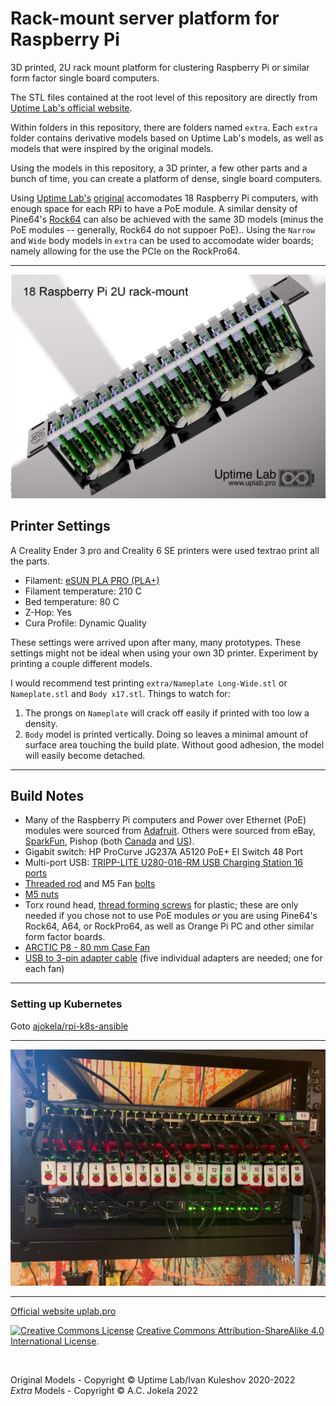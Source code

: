 # Rack-mount server platform for Raspberry Pi

3D printed, 2U rack mount platform for clustering Raspberry Pi or similar form factor single board computers. 

The STL files contained at the root level of this repository are directly from [Uptime Lab's official website](https://uplab.pro).

Within folders in this repository, there are folders named ```extra```.  Each ```extra``` folder contains derivative models based on Uptime Lab's models, as well as models that were inspired by the original models.

Using the models in this repository, a 3D printer, a few other parts and a bunch of time, you can create a platform of dense, single board computers.  

Using [Uptime Lab's](https://uplab.pro/) [original](https://uplab.pro/2020/12/raspberry-pi-server-mark-iii/) accomodates 18 Raspberry Pi computers, with enough space for each RPi to have a PoE module.  A similar density of Pine64's [Rock64](https://www.pine64.org/devices/single-board-computers/rock64/) can also be achieved with the same 3D models (minus the PoE modules -- generally, Rock64 do not suppoer PoE)..  Using the ```Narrow``` and ```Wide``` body models in ```extra``` can be used to accomodate wider boards; namely allowing for the use the PCIe on the RockPro64.

----

![Uptime Platform for Raspberry Pi Mark III n18](images/mark-iii-x18.jpg?raw=true)

## Printer Settings

A Creality Ender 3 pro and Creality 6 SE printers were used textrao print all the parts.

* Filament: [eSUN PLA PRO (PLA+)](https://www.amazon.com/gp/product/B01EKEMDA6/ref=ppx_yo_dt_b_search_asin_title?ie=UTF8&psc=1)
* Filament temperature: 210 C
* Bed temperature: 80 C
* Z-Hop: Yes
* Cura Profile: Dynamic Quality

These settings were arrived upon after many, many prototypes.  These settings might not be ideal when using your own 3D printer.  Experiment by printing a couple different models.

I would recommend test printing ```extra/Nameplate Long-Wide.stl``` or ```Nameplate.stl``` and ```Body x17.stl```.  Things to watch for:

1. The prongs on ```Nameplate``` will crack off easily if printed with too low a density.
2. ```Body``` model is printed vertically.  Doing so leaves a minimal amount of surface area touching the build plate.  Without good adhesion, the model will easily become detached.

----

## Build Notes

* Many of the Raspberry Pi computers and Power over Ethernet (PoE) modules were sourced from [Adafruit](https://www.adafruit.com).  Others were sourced from eBay, [SparkFun](https://www.sparkfun.com), Pishop (both [Canada](https://pishop.ca) and [US](https://pishop.us)).
* Gigabit switch: HP ProCurve JG237A A5120 PoE+ EI Switch 48 Port 
* Multi-port USB: [TRIPP-LITE U280-016-RM USB Charging Station 16 ports](https://www.tripplite.com/16-port-usb-charging-station-syncing-function-5v-40a-200w-usb-charger-output~u280016rm)
* [Threaded rod](https://www.mcmaster.com/catalog/128/3479) and M5 Fan [bolts](https://www.mcmaster.com/catalog/128/3447)
* [M5 nuts](https://www.mcmaster.com/catalog/128/3500)
* Torx round head, [thread forming screws](https://www.mcmaster.com/catalog/128/3287) for plastic; these are only needed if you chose not to use PoE modules *or* you are using Pine64's Rock64, A64, or RockPro64, as well as Orange Pi PC and other similar form factor boards.
* [ARCTIC P8 - 80 mm Case Fan](https://www.amazon.com/gp/product/B00NTUJZ36/ref=ppx_yo_dt_b_search_asin_title?ie=UTF8&psc=1)
* [USB to 3-pin adapter cable](https://www.amazon.com/gp/product/B07JW73KVR/ref=ppx_yo_dt_b_search_asin_title?ie=UTF8&psc=1) (five individual adapters are needed; one for each fan)

----

### Setting up Kubernetes

Goto [ajokela/rpi-k8s-ansible](https://github.com/ajokela/rpi-k8s-ansible)

----

![Uptime Platform for Raspberry Pi Mark III n18](images/IMG_9233.jpg?raw=true)

----
[Official website uplab.pro](https://uplab.pro/2020/12/raspberry-pi-server-mark-iii/)


<a rel="license" href="https://creativecommons.org/licenses/by-sa/4.0/"><img alt="Creative Commons License" style="border-width:0" src="https://i.creativecommons.org/l/by-sa/4.0/80x15.png" /></a> <a rel="license" href="https://creativecommons.org/licenses/by-sa/4.0/">Creative Commons Attribution-ShareAlike 4.0 International License</a>.

</br>

Original Models - Copyright &copy; Uptime Lab/Ivan Kuleshov 2020-2022</br>
*Extra* Models - Copyright &copy; A.C. Jokela 2022
